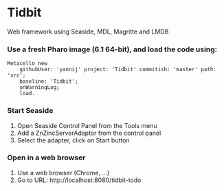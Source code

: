 # Tidbit
Web framework using Seaside, MDL, Magritte and LMDB

### Use a fresh Pharo image (6.1 64-bit), and load the code using:
```
Metacello new
    githubUser: 'yannij' project: 'Tidbit' commitish: 'master' path: 'src';
    baseline: 'Tidbit';
    onWarningLog;
    load.
```
### Start Seaside
1. Open Seaside Control Panel from the Tools menu
1. Add a ZnZincServerAdaptor from the control panel
1. Select the adapter, click on Start button

### Open in a web browser
1. Use a web browser (Chrome, ...)
1. Go to URL: http://localhost:8080/tidbit-todo
